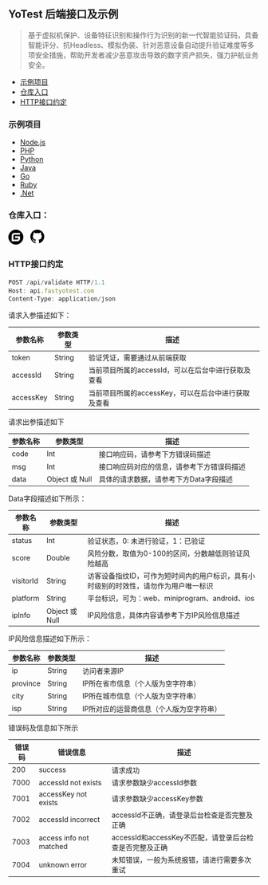 YoTest 后端接口及示例
----

> 基于虚拟机保护、设备特征识别和操作行为识别的新一代智能验证码，具备智能评分、抗Headless、模拟伪装、针对恶意设备自动提升验证难度等多项安全措施，帮助开发者减少恶意攻击导致的数字资产损失，强力护航业务安全。

* [示例项目](https://github.com/YoTest-team/YoTest-Backend-Doc#%E7%A4%BA%E4%BE%8B%E9%A1%B9%E7%9B%AE)
* [仓库入口](https://github.com/YoTest-team/YoTest-Backend-Doc#%E4%BB%93%E5%BA%93%E5%85%A5%E5%8F%A3)
* [HTTP接口约定](https://github.com/YoTest-team/YoTest-Backend-Doc#http%E6%8E%A5%E5%8F%A3%E7%BA%A6%E5%AE%9A)

### 示例项目

* [Node.js](https://github.com/YoTest-team/YoTest-Backend-Doc/tree/master/nodejs)
* [PHP](https://github.com/YoTest-team/YoTest-Backend-Doc/tree/master/php)
* [Python](https://github.com/YoTest-team/YoTest-Backend-Doc/tree/master/python)
* [Java](https://github.com/YoTest-team/YoTest-Backend-Doc/tree/master/java)
* [Go](https://github.com/YoTest-team/YoTest-Backend-Doc/tree/master/go)
* [Ruby](https://github.com/YoTest-team/YoTest-Backend-Doc/tree/master/ruby)
* [.Net](https://github.com/YoTest-team/YoTest-Backend-Doc/tree/master/dotnet)

### 仓库入口：
<a href="https://gitee.com/yo-test-team/yo-test-backend-doc"><img src="./images/gitee2.png" width="30px"/></a>&nbsp;&nbsp;
<a href="https://github.com/YoTest-team/YoTest-Backend-Doc"><img src="./images/GitHub.png" width="32px"/></a>

### HTTP接口约定

```javascript
POST /api/validate HTTP/1.1
Host: api.fastyotest.com
Content-Type: application/json
```

请求入参描述如下：

|      参数名称         |    参数类型   |    描述    |
| ------------- | ---------- | ---------- |
| token      | String | 验证凭证，需要通过从前端获取 |
| accessId      | String | 当前项目所属的accessId，可以在后台中进行获取及查看 |
| accessKey      | String | 当前项目所属的accessKey，可以在后台中进行获取及查看 |

请求出参描述如下

|      参数名称         |    参数类型   |    描述    |
| ------------- | ---------- | ---------- |
| code      | Int | 接口响应码，请参考下方错误码描述 |
| msg      | Int | 接口响应码对应的信息，请参考下方错误码描述 |
| data      | Object 或 Null | 具体的请求数据，请参考下方Data字段描述 |

Data字段描述如下所示：

|      参数名称         |    参数类型   |    描述    |
| ------------- | ---------- | ---------- |
| status      | Int | 验证状态，0: 未进行验证，1：已验证 |
| score      | Double | 风险分数，取值为0-100的区间，分数越低则验证风险越高 |
| visitorId      | String | 访客设备指纹ID，可作为短时间内的用户标识，具有小时级别的时效性，请勿作为用户唯一标识 |
| platform      | String | 平台标识，可为：web、miniprogram、android、ios |
| ipInfo      | Object 或 Null | IP风险信息，具体内容请参考下方IP风险信息描述 |

IP风险信息描述如下所示：

|      参数名称         |    参数类型   |    描述    |
| ------------- | ---------- | ---------- |
| ip      | String | 访问者来源IP |
| province      | String | IP所在省市信息（个人版为空字符串） |
| city      | String | IP所在城市信息（个人版为空字符串） |
| isp      | String | IP所对应的运营商信息（个人版为空字符串） |

错误码及信息如下所示

|      错误码         |    错误信息   |     描述    |
| ------------- | ---------- | ---------- |
| 200      | success | 请求成功 |
| 7000      | accessId not exists | 请求参数缺少accessId参数 |
| 7001      | accessKey not exists | 请求参数缺少accessKey参数 |
| 7002      | accessId incorrect | accessId不正确，请登录后台检查是否完整及正确 |
| 7003      | access info not matched | accessId和accessKey不匹配，请登录后台检查是否完整及正确 |
| 7004      | unknown error | 未知错误，一般为系统报错，请进行需要多次重试 |
